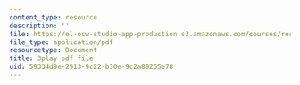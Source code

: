 ```yaml
---
content_type: resource
description: ''
file: https://ol-ocw-studio-app-production.s3.amazonaws.com/courses/res-6-012-introduction-to-probability-spring-2018/59334d9e29139c22b30e9c2a89265e78_B5y6fy5iUtg.pdf
file_type: application/pdf
resourcetype: Document
title: 3play pdf file
uid: 59334d9e-2913-9c22-b30e-9c2a89265e78
---
```


